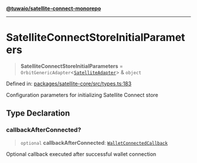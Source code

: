 [**@tuwaio/satellite-connect-monorepo**](../../../README.md)

***

# SatelliteConnectStoreInitialParameters

> **SatelliteConnectStoreInitialParameters** = `OrbitGenericAdapter`\<[`SatelliteAdapter`](SatelliteAdapter.md)\> & `object`

Defined in: [packages/satellite-core/src/types.ts:183](https://github.com/TuwaIO/satellite-connect/blob/8af5ba76f248b2d5386322999904d21ced4220f4/packages/satellite-core/src/types.ts#L183)

Configuration parameters for initializing Satellite Connect store

## Type Declaration

### callbackAfterConnected?

> `optional` **callbackAfterConnected**: [`WalletConnectedCallback`](WalletConnectedCallback.md)

Optional callback executed after successful wallet connection
